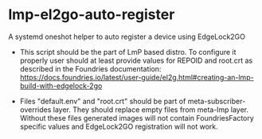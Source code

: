 # lmp-el2go-auto-register
A systemd oneshot helper to auto register a device using EdgeLock2GO

- This script should be the part of LmP based distro.
To configure it properly user should at least provide values for REPOID and root.crt
as described in the Foundries documentation:
https://docs.foundries.io/latest/user-guide/el2g.html#creating-an-lmp-build-with-edgelock-2go

- Files "default.env" and "root.crt" should be part of meta-subscriber-overrides layer.
They should replace empty files from meta-lmp layer.
Without these files generated images  will not contain FoundriesFactory specific values
and EdgeLock2GO registration will not work.
